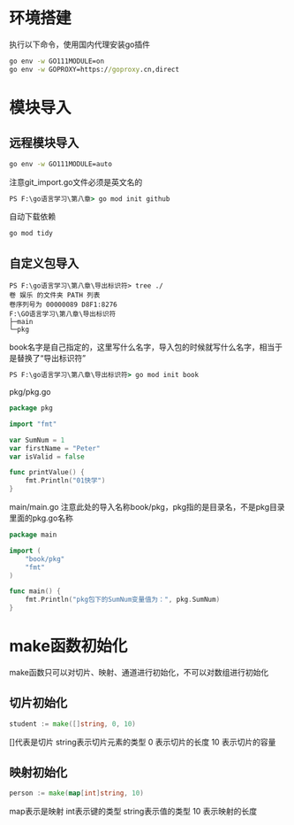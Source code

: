 # 环境搭建
执行以下命令，使用国内代理安装go插件
```cmd
go env -w GO111MODULE=on
go env -w GOPROXY=https://goproxy.cn,direct
```
# 模块导入
## 远程模块导入

```cmd
go env -w GO111MODULE=auto
```
注意git_import.go文件必须是英文名的
```cmd
PS F:\go语言学习\第八章> go mod init github
```
自动下载依赖
```cmd
go mod tidy
```

## 自定义包导入
```text
PS F:\go语言学习\第八章\导出标识符> tree ./
卷 娱乐 的文件夹 PATH 列表
卷序列号为 00000089 D8F1:8276
F:\GO语言学习\第八章\导出标识符
├─main
└─pkg
```
book名字是自己指定的，这里写什么名字，导入包的时候就写什么名字，相当于是替换了“导出标识符”
```cmd
PS F:\go语言学习\第八章\导出标识符> go mod init book
```
pkg/pkg.go
```go
package pkg

import "fmt"

var SumNum = 1
var firstName = "Peter"
var isValid = false

func printValue() {
	fmt.Println("01快学")
}
```
main/main.go
注意此处的导入名称book/pkg，pkg指的是目录名，不是pkg目录里面的pkg.go名称
```go
package main

import (
	"book/pkg"
	"fmt"
)

func main() {
	fmt.Println("pkg包下的SumNum变量值为：", pkg.SumNum)
}
```
# make函数初始化
make函数只可以对切片、映射、通道进行初始化，不可以对数组进行初始化
## 切片初始化
```go
student := make([]string, 0, 10)
```
[]代表是切片
string表示切片元素的类型
0 表示切片的长度
10 表示切片的容量

## 映射初始化
```go
person := make(map[int]string, 10)
```
map表示是映射
int表示键的类型
string表示值的类型
10 表示映射的长度
